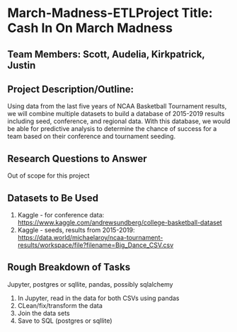 # March-Madness-ETLProject Title: Cash In On March Madness

## Team Members: Scott, Audelia, Kirkpatrick, Justin

## Project Description/Outline: 
Using data from the last five years of NCAA Basketball Tournament results, we will combine multiple datasets to build a database of 2015-2019 results including seed, conference, and regional data. With this database, we would be able for predictive analysis to determine the chance of success for a team based on their conference and tournament seeding. 

## Research Questions to Answer
Out of scope for this project 

## Datasets to Be Used
1. Kaggle - for conference data: https://www.kaggle.com/andrewsundberg/college-basketball-dataset
2. Kaggle - seeds, results from 2015-2019: https://data.world/michaelaroy/ncaa-tournament-results/workspace/file?filename=Big_Dance_CSV.csv

## Rough Breakdown of Tasks
Jupyter, postgres or sqllite, pandas, possibly sqlalchemy

1. In Jupyter, read in the data for both CSVs using pandas
2. CLean/fix/transform the data
3. Join the data sets
4. Save to SQL (postgres or sqllite)
